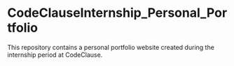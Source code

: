 # CodeClauseInternship_Personal_Portfolio
This repository contains a personal portfolio website created during the internship period at CodeClause.
